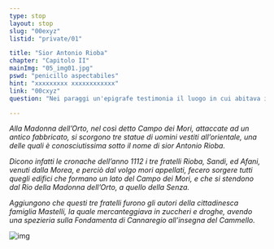 ```yaml
---
type: stop
layout: stop
slug: "00exyz"
listid: "private/01"

title: "Sior Antonio Rioba"
chapter: "Capitolo II"
mainImg: "05_img01.jpg"
pswd: "penicillo aspectabiles"
hint: "xxxxxxxxx xxxxxxxxxxxx"
link: "00cxyz"
question: "Nei paraggi un'epigrafe testimonia il luogo in cui abitava il Tintoretto. Nell'immagine alcune parole sono sparite. Quali sono?"

---
```

*Alla Madonna dell’Orto, nel così detto Campo dei Mori, attaccate ad un antico fabbricato, si scorgono tre statue di uomini vestiti all’orientale, una delle quali è conosciutissima sotto il nome di sior Antonio Rioba.*

*Dicono infatti le cronache dell’anno 1112 i tre fratelli Rioba, Sandi, ed Afani, venuti dalla Morea, e perciò dal volgo mori appellati, fecero sorgere tutti quegli edifici che formano un lato del Campo dei Mori, e che si stendono dal Rio della Madonna dell’Orto, a quello della Senza.*

*Aggiungono che questi tre fratelli furono gli autori della cittadinesca famiglia Mastelli, la quale mercanteggiava in zuccheri e droghe, avendo una spezieria sulla Fondamenta di Cannaregio all’insegna del Cammello.*

![img](../05_img02.jpg)
